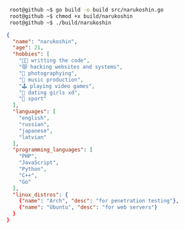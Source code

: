  ```sh
  root@github ~$ go build -o build src/narukoshin.go
  root@github ~$ chmod +x build/narukoshin
  root@github ~$ ./build/narukoshin
  ```                                                                                                       
```json
{
  "name": "narukoshin",
  "age": 21,
  "hobbies": [
    "👨‍💻 writting the code",
    "😾 hacking websites and systems",
    "🤳 photographying",
    "🎹 music production",
    "🕹 playing video games",
    "🌹 dating girls xd",
    "🤸 sport"
  ],
  "languages": [
    "english",
    "russian",
    "japanese",
    "latvian"
  ],
  "programming_languages": [
    "PHP",
    "JavaScript",
    "Python",
    "C++",
    "Go"
  ],
  "linux_distros": {
    {"name": "Arch", "desc": "for penetration testing"},
    {"name": "Ubuntu", "desc": "for web servers"}
  }
}
```

